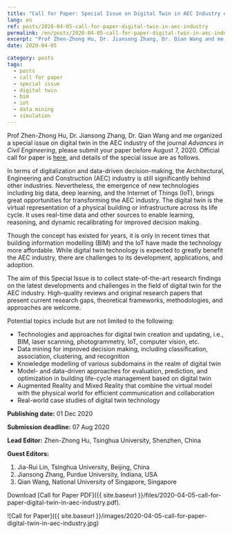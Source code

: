 ```yaml
---
title: "Call for Paper: Special Issue on Digital Twin in AEC Industry of the journal <i>Advances in Civil Engineering</i>"
lang: en
ref: posts/2020-04-05-call-for-paper-digital-twin-in-aec-industry
permalink: /en/posts/2020-04-05-call-for-paper-digital-twin-in-aec-industry
excerpt: "Prof Zhen-Zhong Hu, Dr. Jiansong Zhang, Dr. Qian Wang and me organized a special issue on digital twin in the AEC industry of the journal <i>Advances in Civil Engineering</i>, please submit your paper before August 7, 2020"
date: 2020-04-05

category: posts
tags:
  - posts
  - call for paper
  - special issue
  - digital twin
  - bim
  - iot
  - data mining
  - simulation
---
```


Prof Zhen-Zhong Hu, Dr. Jiansong Zhang, Dr. Qian Wang and me organized a special issue on digital twin in the AEC industry of the journal _Advances in Civil Engineering_, please submit your paper before August 7, 2020. Official call for paper is [here](https://www.hindawi.com/journals/ace/si/568017/), and details of the special issue are as follows.

In terms of digitalization and data-driven decision-making, the Architectural, Engineering and Construction (AEC) industry is still significantly behind other industries. Nevertheless, the emergence of new technologies including big data, deep learning, and the Internet of Things (IoT), brings great opportunities for transforming the AEC industry. The digital twin is the virtual representation of a physical building or infrastructure across its life cycle. It uses real-time data and other sources to enable learning, reasoning, and dynamic recalibrating for improved decision making.

Though the concept has existed for years, it is only in recent times that building information modelling (BIM) and the IoT have made the technology more affordable. While digital twin technology is expected to greatly benefit the AEC industry, there are challenges to its development, applications, and adoption.

The aim of this Special Issue is to collect state-of-the-art research findings on the latest developments and challenges in the field of digital twin for the AEC industry. High-quality reviews and original research papers that present current research gaps, theoretical frameworks, methodologies, and approaches are welcome.

Potential topics include but are not limited to the following:

* Technologies and approaches for digital twin creation and updating, i.e., BIM, laser scanning, photogrammetry, IoT, computer vision, etc.
* Data mining for improved decision making, including classification, association, clustering, and recognition
* Knowledge modelling of various subdomains in the realm of digital twin
* Model- and data-driven approaches for evaluation, prediction, and optimization in building life-cycle management based on digital twin
* Augmented Reality and Mixed Reality that combine the virtual model with the physical world for efficient communication and collaboration
* Real-world case studies of digital twin technology

**Publishing date:** 01 Dec 2020

**Submission deadline:** 07 Aug 2020

**Lead Editor:** Zhen-Zhong Hu, Tsinghua University, Shenzhen, China

**Guest Editors:**

1. Jia-Rui Lin, Tsinghua University, Beijing, China
2. Jiansong Zhang, Purdue University, Indiana, USA
3. Qian Wang, National University of Singapore, Singapore


Download [Call for Paper PDF]({{ site.baseurl }}/files/2020-04-05-call-for-paper-digital-twin-in-aec-industry.pdf).

![Call for Paper]({{ site.baseurl }}/images/2020-04-05-call-for-paper-digital-twin-in-aec-industry.jpg)